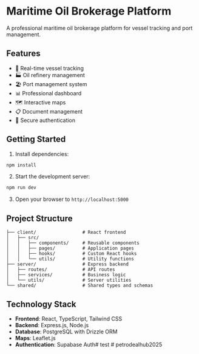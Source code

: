 # Maritime Oil Brokerage Platform

A professional maritime oil brokerage platform for vessel tracking and port management.

## Features

- 🚢 Real-time vessel tracking
- 🏭 Oil refinery management
- 🏖️ Port management system
- 📊 Professional dashboard
- 🗺️ Interactive maps
- 📋 Document management
- 🔐 Secure authentication

## Getting Started

1. Install dependencies:
```bash
npm install
```

2. Start the development server:
```bash
npm run dev
```

3. Open your browser to `http://localhost:5000`

## Project Structure

```
├── client/                 # React frontend
│   ├── src/
│   │   ├── components/     # Reusable components
│   │   ├── pages/          # Application pages
│   │   ├── hooks/          # Custom React hooks
│   │   └── utils/          # Utility functions
├── server/                 # Express backend
│   ├── routes/             # API routes
│   ├── services/           # Business logic
│   └── utils/              # Server utilities
└── shared/                 # Shared types and schemas
```

## Technology Stack

- **Frontend**: React, TypeScript, Tailwind CSS
- **Backend**: Express.js, Node.js
- **Database**: PostgreSQL with Drizzle ORM
- **Maps**: Leaflet.js
- **Authentication**: Supabase Auth# test
#   p e t r o d e a l h u b 2 0 2 5  
 